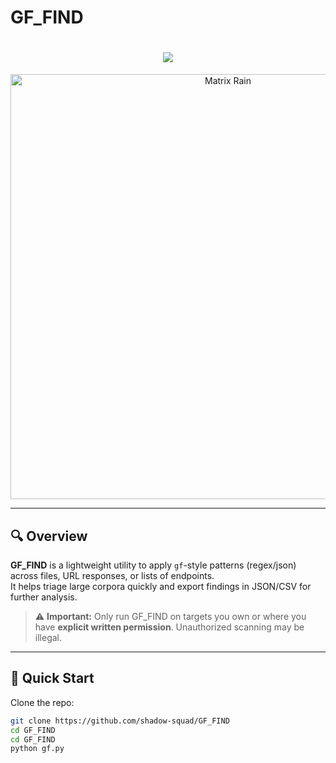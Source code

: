 # GF_FIND

<!--
  GF_FIND — README
  A greenish "hacker" aesthetic README for a GF-style pattern finder.
  Use only for legal, ethical, and authorized security testing.
-->

<h1 align="center">
  <img src="https://readme-typing-svg.herokuapp.com?color=00ff00&lines=GF_FIND+%7C+Pattern+Scanner;Fast+Recon+with+gf+style+patterns;Use+Only+With+Permission" />
</h1>

<p align="center">
  <img src="https://i.giphy.com/media/26AHONQ79FdWZhAI0/giphy.webp" width="680" alt="Matrix Rain"/>
</p>

---

## 🔍 Overview
**GF_FIND** is a lightweight utility to apply `gf`-style patterns (regex/json) across files, URL responses, or lists of endpoints.  
It helps triage large corpora quickly and export findings in JSON/CSV for further analysis.

> ⚠️ **Important:** Only run GF_FIND on targets you own or where you have **explicit written permission**. Unauthorized scanning may be illegal.

---

## 🔧 Quick Start

Clone the repo:
```bash
git clone https://github.com/shadow-squad/GF_FIND
cd GF_FIND
cd GF_FIND
python gf.py
```

